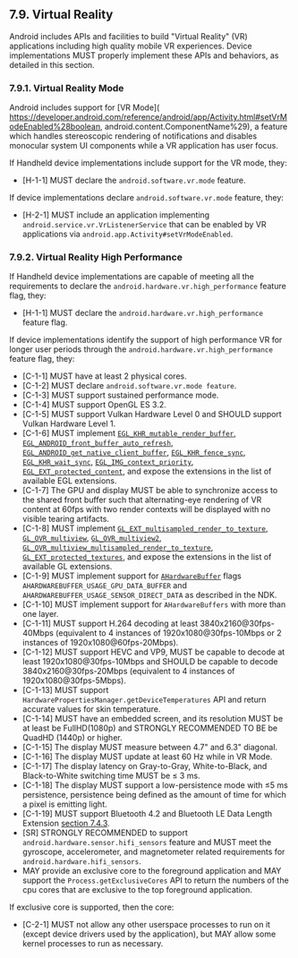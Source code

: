 ## 7.9\. Virtual Reality

Android includes APIs and facilities to build "Virtual Reality" (VR)
applications including high quality mobile VR experiences. Device
implementations MUST properly implement these APIs and behaviors,
as detailed in this section.

### 7.9.1\. Virtual Reality Mode

Android includes support for [VR Mode](
https://developer.android.com/reference/android/app/Activity.html#setVrModeEnabled%28boolean, android.content.ComponentName%29),
a feature which handles stereoscopic rendering of notifications and disables
monocular system UI components while a VR application has user focus.

If Handheld device implementations include support for the VR mode, they:

*   [H-1-1] MUST declare the `android.software.vr.mode` feature.

If device implementations declare `android.software.vr.mode` feature, they:

*   [H-2-1] MUST include an application implementing
`android.service.vr.VrListenerService`
that can be enabled by VR applications via
`android.app.Activity#setVrModeEnabled`.

### 7.9.2\. Virtual Reality High Performance


If Handheld device implementations are capable of meeting all the requirements
to declare the `android.hardware.vr.high_performance` feature flag, they:

*   [H-1-1] MUST declare the `android.hardware.vr.high_performance`
feature flag.

If device implementations identify the support of high performance VR
for longer user periods through the `android.hardware.vr.high_performance`
feature flag, they:

*   [C-1-1] MUST have at least 2 physical cores.
*   [C-1-2] MUST declare `android.software.vr.mode feature`.
*   [C-1-3] MUST support sustained performance mode.
*   [C-1-4] MUST support OpenGL ES 3.2.
*   [C-1-5] MUST support Vulkan Hardware Level 0 and SHOULD support
    Vulkan Hardware Level 1.
*   [C-1-6] MUST implement
    [`EGL_KHR_mutable_render_buffer`](https://www.khronos.org/registry/EGL/extensions/KHR/EGL_KHR_mutable_render_buffer.txt),
    [`EGL_ANDROID_front_buffer_auto_refresh`](https://www.khronos.org/registry/EGL/extensions/ANDROID/EGL_ANDROID_front_buffer_auto_refresh.txt),
    [`EGL_ANDROID_get_native_client_buffer`](https://www.khronos.org/registry/EGL/extensions/ANDROID/EGL_ANDROID_get_native_client_buffer.txt),
    [`EGL_KHR_fence_sync`](https://www.khronos.org/registry/EGL/extensions/KHR/EGL_KHR_fence_sync.txt),
    [`EGL_KHR_wait_sync`](https://www.khronos.org/registry/EGL/extensions/KHR/EGL_KHR_wait_sync.txt),
    [`EGL_IMG_context_priority`](https://www.khronos.org/registry/EGL/extensions/IMG/EGL_IMG_context_priority.txt),
    [`EGL_EXT_protected_content`](https://www.khronos.org/registry/EGL/extensions/EXT/EGL_EXT_protected_content.txt),
    and expose the extensions in the list of available EGL extensions.
*   [C-1-7] The GPU and display MUST be able to synchronize access to the shared
front buffer such that alternating-eye rendering of VR content at 60fps with two
render contexts will be displayed with no visible tearing artifacts.
*   [C-1-8] MUST implement
    [`GL_EXT_multisampled_render_to_texture`](https://www.khronos.org/registry/OpenGL/extensions/EXT/EXT_multisampled_render_to_texture.txt),
    [`GL_OVR_multiview`](https://www.khronos.org/registry/OpenGL/extensions/OVR/OVR_multiview.txt),
    [`GL_OVR_multiview2`](https://www.khronos.org/registry/OpenGL/extensions/OVR/OVR_multiview2.txt),
    [`GL_OVR_multiview_multisampled_render_to_texture`](https://www.khronos.org/registry/OpenGL/extensions/OVR/OVR_multiview_multisampled_render_to_texture.txt),
    [`GL_EXT_protected_textures`](https://www.khronos.org/registry/OpenGL/extensions/EXT/EXT_protected_textures.txt),
    and expose the extensions in the list of available GL extensions.
*   [C-1-9] MUST implement support for [`AHardwareBuffer`](https://developer.android.com/ndk/reference/hardware__buffer_8h.html)
    flags `AHARDWAREBUFFER_USAGE_GPU_DATA_BUFFER` and
    `AHARDWAREBUFFER_USAGE_SENSOR_DIRECT_DATA` as
    described in the NDK.
*   [C-1-10] MUST implement support for `AHardwareBuffers` with more than one
layer.
*   [C-1-11] MUST support H.264 decoding at least 3840x2160@30fps-40Mbps
(equivalent to 4 instances of 1920x1080@30fps-10Mbps or 2 instances of
1920x1080@60fps-20Mbps).
*   [C-1-12] MUST support HEVC and VP9, MUST be capable to decode at least
    1920x1080@30fps-10Mbps and SHOULD be capable to decode
    3840x2160@30fps-20Mbps (equivalent to
    4 instances of 1920x1080@30fps-5Mbps).
*   [C-1-13] MUST support `HardwarePropertiesManager.getDeviceTemperatures` API
and return accurate values for skin temperature.
*   [C-1-14] MUST have an embedded screen, and its resolution MUST be at least be
    FullHD(1080p) and STRONGLY RECOMMENDED TO BE  be QuadHD (1440p) or higher.
*   [C-1-15] The display MUST measure between 4.7" and 6.3" diagonal.
*   [C-1-16] The display MUST update at least 60 Hz while in VR Mode.
*   [C-1-17] The display latency on Gray-to-Gray, White-to-Black, and
Black-to-White switching time MUST be ≤ 3 ms.
*   [C-1-18] The display MUST support a low-persistence mode with ≤5 ms
persistence, persistence being defined as the amount of time for
which a pixel is emitting light.
*   [C-1-19] MUST support Bluetooth 4.2 and Bluetooth LE Data Length Extension
    [section 7.4.3](#7_4_3_bluetooth).
*   [SR] STRONGLY RECOMMENDED to support
    `android.hardware.sensor.hifi_sensors` feature and MUST meet the gyroscope,
    accelerometer, and magnetometer related requirements for
    `android.hardware.hifi_sensors`.
*   MAY provide an exclusive core to the foreground
    application and MAY support the `Process.getExclusiveCores` API to return
    the numbers of the cpu cores that are exclusive to the top foreground
    application.

If exclusive core is supported, then the core:

*   [C-2-1] MUST not allow any other userspace processes to run on it
(except device drivers used by the application), but MAY allow some kernel
processes to run as necessary.